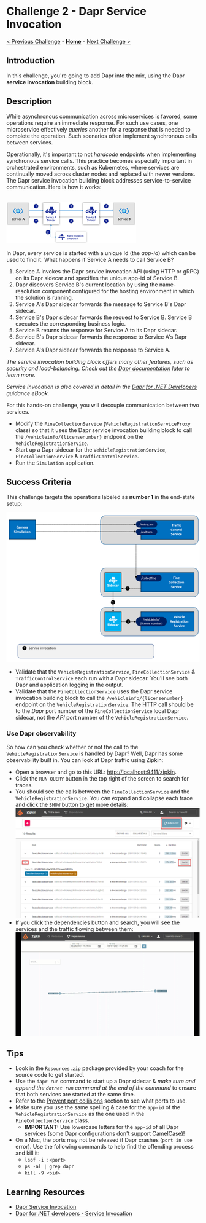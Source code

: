 # Challenge 2 - Dapr Service Invocation

[< Previous Challenge](./Challenge-01.md) - **[Home](../README.md)** - [Next Challenge >](./Challenge-03.md)

## Introduction

In this challenge, you're going to add Dapr into the mix, using the Dapr **service invocation** building block.

## Description

While asynchronous communication across microservices is favored, some operations require an immediate response. For such use cases, one microservice effectively _queries_ another for a response that is needed to complete the operation. Such scenarios often implement synchronous calls between services.

Operationally, it's important to not _hardcode_ endpoints when implementing synchronous service calls. This practice becomes especially important in orchestrated environments, such as Kubernetes, where services are continually moved across cluster nodes and replaced with newer versions. The Dapr service invocation building block addresses service-to-service communication. Here is how it works:

<img src="../images/Challenge-02/service-invocation.png" style="zoom: 33%;padding-top: 50px;" />

In Dapr, every service is started with a unique Id (the _app-id_) which can be used to find it. What happens if Service A needs to call Service B?

1. Service A invokes the Dapr service invocation API (using HTTP or gRPC) on its Dapr sidecar and specifies the unique app-id of Service B.
1. Dapr discovers Service B's current location by using the name-resolution component configured for the hosting environment in which the solution is running.
1. Service A's Dapr sidecar forwards the message to Service B's Dapr sidecar.
1. Service B's Dapr sidecar forwards the request to Service B. Service B executes the corresponding business logic.
1. Service B returns the response for Service A to its Dapr sidecar.
1. Service B's Dapr sidecar forwards the response to Service A's Dapr sidecar.
1. Service A's Dapr sidecar forwards the response to Service A.

_The service invocation building block offers many other features, such as security and load-balancing. Check out the [Dapr documentation](https://docs.dapr.io/developing-applications/building-blocks/service-invocation/service-invocation-overview/) later to learn more._

_Service Invocation is also covered in detail in the [Dapr for .NET Developers](https://docs.microsoft.com/dotnet/architecture/dapr-for-net-developers/service-invocation) guidance eBook._

For this hands-on challenge, you will decouple communication between two services.

- Modify the `FineCollectionService` (`VehicleRegistrationServiceProxy` class) so that it uses the Dapr service invocation building block to call the `/vehicleinfo/{licensenumber}` endpoint on the `VehicleRegistrationService`.
- Start up a Dapr sidecar for the `VehicleRegistrationService`, `FineCollectionService` & `TrafficControlService`.
- Run the `Simulation` application.

## Success Criteria

This challenge targets the operations labeled as **number 1** in the end-state setup:

<img src="../images/Challenge-02/dapr-setup-assignment02.png" style="zoom: 67%;" />

- Validate that the `VehicleRegistrationService`, `FineCollectionService` & `TrafficControlService` each run with a Dapr sidecar. You'll see both Dapr and application logging in the output.
- Validate that the `FineCollectionService` uses the Dapr service invocation building block to call the `/vehicleinfo/{licensenumber}` endpoint on the `VehicleRegistrationService`. The HTTP call should be to the _Dapr_ port number of the `FineCollectionService` local Dapr sidecar, not the _API_ port number of the `VehicleRegistrationService`.

### Use Dapr observability

So how can you check whether or not the call to the `VehicleRegistrationService` is handled by Dapr? Well, Dapr has some observability built in. You can look at Dapr traffic using Zipkin:

- Open a browser and go to this URL: [http://localhost:9411/zipkin](http://localhost:9411/zipkin).
- Click the `RUN QUERY` button in the top right of the screen to search for traces.
- You should see the calls between the `FineCollectionService` and the `VehicleRegistrationService`. You can expand and collapse each trace and click the `SHOW` button to get more details:
  ![](../images/Challenge-02/zipkin-traces.png)
- If you click the dependencies button and search, you will see the services and the traffic flowing between them:
  ![](../images/Challenge-02/zipkin-dependencies.gif)

## Tips

- Look in the `Resources.zip` package provided by your coach for the source code to get started.
- Use the `dapr run` command to start up a Dapr sidecar & _make sure and append the `dotnet run` command at the end of the command_ to ensure that both services are started at the same time.
- Refer to the [Prevent port collisions](./Resources/README.md#prevent-port-collisions) section to see what ports to use.
- Make sure you use the same spelling & case for the `app-id` of the `VehicleRegistrationService` as the one used in the `FineCollectionService` class.
  - **IMPORTANT:** Use lowercase letters for the `app-id` of all Dapr services (some Dapr configurations don't support CamelCase)!
- On a Mac, the ports may not be released if Dapr crashes (`port in use` error). Use the following commands to help find the offending process and kill it:
  - `lsof -i :<port>`
  - `ps -al | grep dapr`
  - `kill -9 <pid>`

## Learning Resources

- [Dapr Service Invocation](https://docs.dapr.io/developing-applications/building-blocks/service-invocation/service-invocation-overview/)
- [Dapr for .NET developers - Service Invocation](https://docs.microsoft.com/dotnet/architecture/dapr-for-net-developers/service-invocation)
